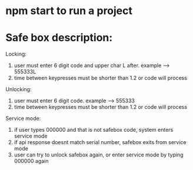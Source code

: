 # npm start to run a project 

# Safe box description:
Locking:
1. user must enter 6 digit code and upper char L after. example --> 555333L
2. time between keypresses must be shorter than 1.2 or code will process

Unlocking:
1. user must enter 6 digit code. example --> 555333
2. time between keypresses must be shorter than 1.2 or code will process

Service mode:
1. if user types 000000 and that is not safebox code, system enters service mode
2. if api response doesnt match serial number, safebox exits from service mode
3. user can try to unlock safebox again, or enter service mode by typing 000000 again


